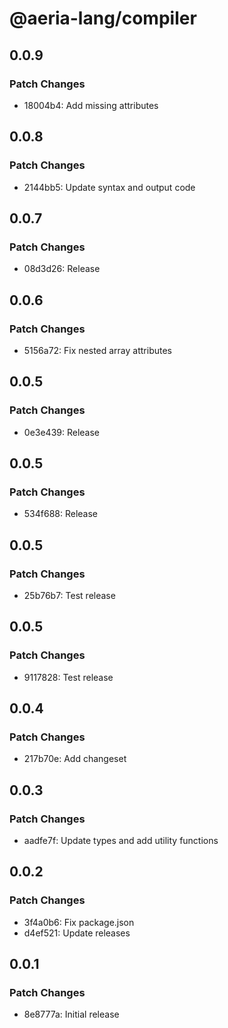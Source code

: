 # @aeria-lang/compiler

## 0.0.9

### Patch Changes

- 18004b4: Add missing attributes

## 0.0.8

### Patch Changes

- 2144bb5: Update syntax and output code

## 0.0.7

### Patch Changes

- 08d3d26: Release

## 0.0.6

### Patch Changes

- 5156a72: Fix nested array attributes

## 0.0.5

### Patch Changes

- 0e3e439: Release

## 0.0.5

### Patch Changes

- 534f688: Release

## 0.0.5

### Patch Changes

- 25b76b7: Test release

## 0.0.5

### Patch Changes

- 9117828: Test release

## 0.0.4

### Patch Changes

- 217b70e: Add changeset

## 0.0.3

### Patch Changes

- aadfe7f: Update types and add utility functions

## 0.0.2

### Patch Changes

- 3f4a0b6: Fix package.json
- d4ef521: Update releases

## 0.0.1

### Patch Changes

- 8e8777a: Initial release
